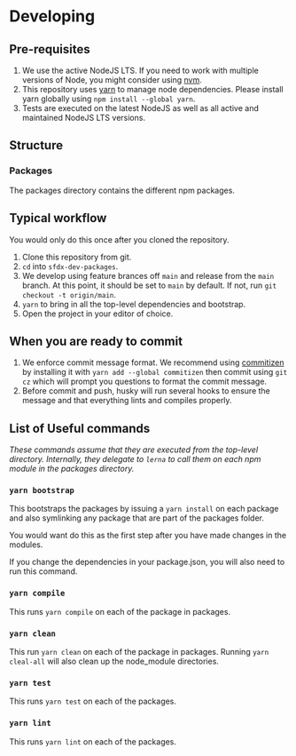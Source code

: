 # Developing

## Pre-requisites

1. We use the active NodeJS LTS. If you need to work with multiple versions of Node, you
   might consider using [nvm](https://github.com/creationix/nvm).
1. This repository uses [yarn](https://yarnpkg.com/) to manage node dependencies. Please install yarn globally using `npm install --global yarn`.
1. Tests are executed on the latest NodeJS as well as all active and maintained NodeJS LTS versions.

## Structure

### Packages

The packages directory contains the different npm packages.

## Typical workflow

You would only do this once after you cloned the repository.

1. Clone this repository from git.
1. `cd` into `sfdx-dev-packages`.
1. We develop using feature brances off `main` and release from the `main` branch. At
   this point, it should be set to `main` by default. If not, run `git checkout -t origin/main`.
1. `yarn` to bring in all the top-level dependencies and bootstrap.
1. Open the project in your editor of choice.

## When you are ready to commit

1. We enforce commit message format. We recommend using [commitizen](https://github.com/commitizen/cz-cli) by installing it with `yarn add --global commitizen` then commit using `git cz` which will prompt you questions to format the commit message.
1. Before commit and push, husky will run several hooks to ensure the message and that everything lints and compiles properly.

## List of Useful commands

_These commands assume that they are executed from the top-level directory.
Internally, they delegate to `lerna` to call them on each npm module in the
packages directory._

### `yarn bootstrap`

This bootstraps the packages by issuing a `yarn install` on each package and
also symlinking any package that are part of the packages folder.

You would want do this as the first step after you have made changes in the
modules.

If you change the dependencies in your package.json, you will also need to run
this command.

### `yarn compile`

This runs `yarn compile` on each of the package in packages.

### `yarn clean`

This run `yarn clean` on each of the package in packages. Running `yarn cleal-all` will also clean up the node_module directories.

### `yarn test`

This runs `yarn test` on each of the packages.

### `yarn lint`

This runs `yarn lint` on each of the packages.
